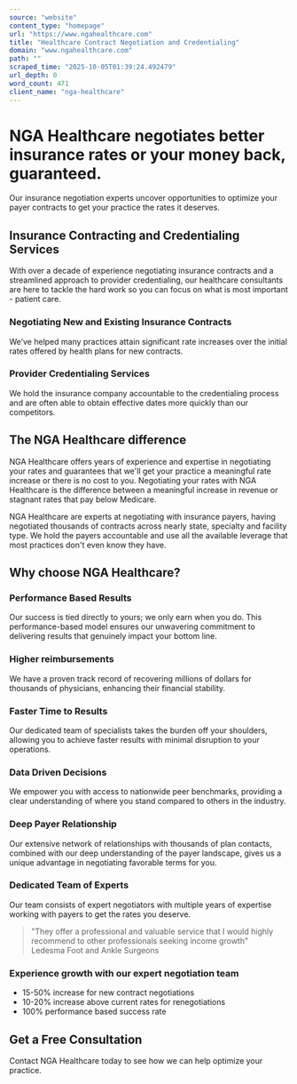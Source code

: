 ```yaml
---
source: "website"
content_type: "homepage"
url: "https://www.ngahealthcare.com"
title: "Healthcare Contract Negotiation and Credentialing"
domain: "www.ngahealthcare.com"
path: ""
scraped_time: "2025-10-05T01:39:24.492479"
url_depth: 0
word_count: 471
client_name: "nga-healthcare"
---
```


# NGA Healthcare negotiates better insurance rates or your money back, guaranteed.

Our insurance negotiation experts uncover opportunities to optimize your payer contracts to get your practice the rates it deserves.

## Insurance Contracting and Credentialing Services

With over a decade of experience negotiating insurance contracts and a streamlined approach to provider credentialing, our healthcare consultants are here to tackle the hard work so you can focus on what is most important - patient care.

### Negotiating New and Existing Insurance Contracts

We’ve helped many practices attain significant rate increases over the initial rates offered by health plans for new contracts.

### Provider Credentialing Services

We hold the insurance company accountable to the credentialing process and are often able to obtain effective dates more quickly than our competitors.

## The NGA Healthcare difference

NGA Healthcare offers years of experience and expertise in negotiating your rates and guarantees that we'll get your practice a meaningful rate increase or there is no cost to you. Negotiating your rates with NGA Healthcare is the difference between a meaningful increase in revenue or stagnant rates that pay below Medicare.

NGA Healthcare are experts at negotiating with insurance payers, having negotiated thousands of contracts across nearly state, specialty and facility type. We hold the payers accountable and use all the available leverage that most practices don't even know they have.

## Why choose NGA Healthcare?

### Performance Based Results

Our success is tied directly to yours; we only earn when you do. This performance-based model ensures our unwavering commitment to delivering results that genuinely impact your bottom line.

### Higher reimbursements

We have a proven track record of recovering millions of dollars for thousands of physicians, enhancing their financial stability.

### Faster Time to Results

Our dedicated team of specialists takes the burden off your shoulders, allowing you to achieve faster results with minimal disruption to your operations.

### Data Driven Decisions

We empower you with access to nationwide peer benchmarks, providing a clear understanding of where you stand compared to others in the industry.

### Deep Payer Relationship

Our extensive network of relationships with thousands of plan contacts, combined with our deep understanding of the payer landscape, gives us a unique advantage in negotiating favorable terms for you.

### Dedicated Team of Experts

Our team consists of expert negotiators with multiple years of expertise working with payers to get the rates you deserve.

> "They offer a professional and valuable service that I would highly recommend to other professionals seeking income growth"  
> Ledesma Foot and Ankle Surgeons

### Experience growth with our expert negotiation team

- 15-50% increase for new contract negotiations
- 10-20% increase above current rates for renegotiations
- 100% performance based success rate

## Get a Free Consultation

Contact NGA Healthcare today to see how we can help optimize your practice.